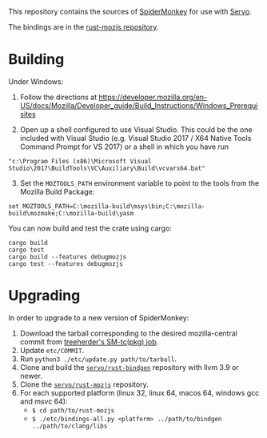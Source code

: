 This repository contains the sources of [SpiderMonkey][sm] for use with
[Servo][s].

[sm]: https://developer.mozilla.org/en-US/docs/Mozilla/Projects/SpiderMonkey
[s]: https://servo.org/

The bindings are in the [rust-mozjs repository][r-m].

[r-m]: https://github.com/servo/rust-mozjs/

Building
========

Under Windows:

1. Follow the directions at
   https://developer.mozilla.org/en-US/docs/Mozilla/Developer_guide/Build_Instructions/Windows_Prerequisites

2. Open up a shell configured to use Visual Studio. This could be the
   one included with Visual Studio (e.g. Visual Studio 2017 / X64 Native
   Tools Command Prompt for VS 2017) or a shell in which you have run
```
"c:\Program Files (x86)\Microsoft Visual Studio\2017\BuildTools\VC\Auxiliary\Build\vcvars64.bat"
```

3. Set the `MOZTOOLS_PATH` environment variable to point to the tools from the Mozilla Build Package:
```
set MOZTOOLS_PATH=C:\mozilla-build\msys\bin;C:\mozilla-build\mozmake;C:\mozilla-build\yasm
```

You can now build and test the crate using cargo:
```
cargo build
cargo test
cargo build --features debugmozjs
cargo test --features debugmozjs
```

Upgrading
=========

In order to upgrade to a new version of SpiderMonkey:

1. Download the tarball corresponding to the desired mozilla-central commit
   from [treeherder's SM-tc(pkg) job][tc].
2. Update `etc/COMMIT`.
3. Run `python3 ./etc/update.py path/to/tarball`.
4. Clone and build the [`servo/rust-bindgen`][bindgen] repository with llvm 3.9
   or newer.
4. Clone the [`servo/rust-mozjs`][r-m] repository.
5. For each supported platform (linux 32, linux 64, macos 64, windows gcc and msvc 64):
    * `$ cd path/to/rust-mozjs`
    * `$ ./etc/bindings-all.py <platform> ../path/to/bindgen ../path/to/clang/libs`

[bindgen]: https://github.com/servo/rust-bindgen
[tc]: https://treeherder.mozilla.org/#/jobs?repo=mozilla-central&filter-searchStr=Linux%20x64%20opt%20Spider%20Monkey,%20submitted%20by%20taskcluster%20%5BTC%5D%20Spidermonkey%20Package%20SM-tc(pkg)
